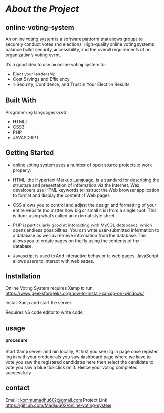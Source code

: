 # _About the Project_
## online-voting-system

An online voting system is a software platform that allows groups to securely conduct votes and elections. High-quality online voting systems balance ballot security, accessibility, and the overall requirements of an organization’s voting event.

It’s a good idea to use an online voting system to:

- Elect your leadership
- Cost Savings and Efficiency
- ✨Security, Confidence, and Trust in Your Election Results
## Built With
Programming languages used

- HTML5
- CSS3
- PHP
- JAVASCRIPT
## Getting Started
- online voting system uses a number of open source projects to work properly:

- HTML, the Hypertext Markup Language, is a standard for describing the structure and presentation of information via the Internet. Web developers use HTML keywords to instruct the Web browser application to format and display the content of Web pages.
- CSS allows you to control and adjust the design and formatting of your entire website (no matter how big or small it is) from a single spot. This is done using what’s called an external style sheet.
- PHP is particularly good at interacting with MySQL databases, which opens endless possibilities.
You can write user-submitted information to a database as well as retrieve information from the database. This allows you to create pages on the fly using the contents of the database.
- Javascript is used to Add interactive behavior to web pages. JavaScript allows users to interact with web pages.
## Installation
Online Voting System requires Xamp to run.
https://www.geeksforgeeks.org/how-to-install-xampp-on-windows/

Install Xamp and start the server.

Requires VS code editor to write code.

## usage
#### procedure
Start Xamp server and run locally,
At first you see log in page once register log in with your credencials you saw dashboard page where we have to vote
you saw the registered candidates here
then select the candidate to vote you saw a blue tick click on it. Hence your voting completed successfully

## contact
Email : kommumadhu602@gmail.com
Project Link : https://github.com/Madhu602/online-voting-system
